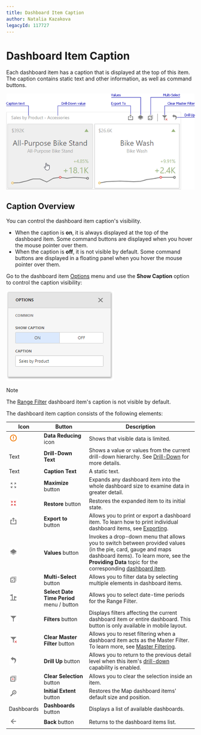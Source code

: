 ```yaml
---
title: Dashboard Item Caption
author: Natalia Kazakova
legacyId: 117727
---
```

# Dashboard Item Caption

Each dashboard item has a caption that is displayed at the top of this item. The caption contains static text and other information, as well as command buttons.

![wdd-dashboard-item-caption](../../../images/img126135.png)

## Caption Overview

You can control the dashboard item caption's visibility.

* When the caption is **on**, it is always displayed at the top of the dashboard item. Some command buttons are displayed when you hover the mouse pointer over them.
* When the caption is **off**, it is not visible by default. Some command buttons are displayed in a floating panel when you hover the mouse pointer over them. 

Go to the dashboard item [Options](xref:117446) menu and use the **Show Caption** option to control the caption visibility:

![wdd-di-caption-options](../../../images/img126136.png)

> [!NOTE]
> The [Range Filter](../designing-dashboard-items/range-filter.md) dashboard item's caption is not visible by default.

The dashboard item caption consists of the following elements:

 | Icon | Button | Description |
 |---|---|---|
 | ![](../../../images//web-dashboard-item-caption-data-reduced-icon.png) | **Data Reducing** icon | Shows that visible data is limited. |
 | Text  | **Drill-Down Text** | Shows a value or values from the current drill-down hierarchy. See [Drill-Down](../interactivity/drill-down.md) for more details.
 | Text | **Caption Text** | A static text. |
 | ![](../../../images//web-dashboard-item-caption-maximize-item-icon.png) | **Maximize** button | Expands any dashboard item into the whole dashboard size to examine data in greater detail. |
 | ![](../../../images//web-dashboard-item-caption-restore-down-icon.png) | **Restore** button | Restores the expanded item to its initial state. |
 | ![](../../../images//web-dashboard-item-caption-export-icon.png) | **Export to** button | Allows you to print or export a dashboard item. To learn how to print individual dashboard items, see [Exporting](../exporting.md). |
 | ![](../../../images//web-dashboard-item-caption-values-icon.png) | **Values** button | Invokes a drop-down menu that allows you to switch between provided values (in the pie, card, gauge and maps dashboard items). To learn more, see the **Providing Data** topic for the corresponding [dashboard item](../designing-dashboard-items.md). |
 | ![](../../../images//web-dashboard-item-caption-multiselection-icon.png) | **Multi-Select** button | Allows you to filter data by selecting multiple elements in dashboard items. |
 | ![](../../../images//web-dashboard-item-caption-range-time-periods-icon.png) | **Select Date Time Period** menu / button | Allows you to select date-time periods for the Range Filter. |
 | ![](../../../images//web-dashboard-item-caption-filters-icon.png) | **Filters** button  | Displays filters affecting the current dashboard item or entire dashboard. This button is only available in mobile layout. |
 | ![](../../../images//web-dashboard-item-caption-clear-master-filter-icon.png) | **Clear Master Filter** button | Allows you to reset filtering when a dashboard item acts as the Master Filter. To learn more, see [Master Filtering](../interactivity/master-filtering.md). |
 | ![](../../../images//web-dashboard-item-caption-drill-up-icon.png) | **Drill Up** button | Allows you to return to the previous detail level when this item's  [drill-down](../interactivity/drill-down.md) capability is enabled. |
 | ![](../../../images//web-dashboard-item-caption-clear-selection-icon.png) | **Clear Selection** button | Allows you to clear the selection inside an item. |
 | ![](../../../images//web-dashboard-item-caption-map-initial-extent-icon.png) | **Initial Extent** button | Restores the Map dashboard items' default size and position.|
 | Dashboards | **Dashboards** button | Displays a list of available dashboards. |
 | ![](../../../images//web-dashboard-item-caption-back-icon.png) | **Back** button | Returns to the dashboard items list.| 